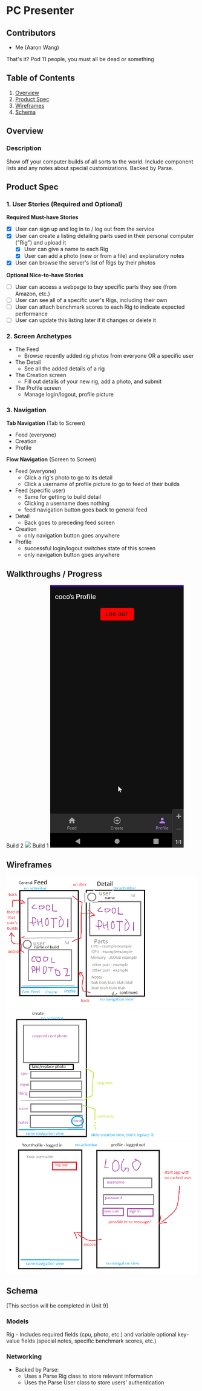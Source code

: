 # PC Presenter

## Contributors 
 - Me (Aaron Wang)
 
 That's it? Pod 11 people, you must all be dead or something

## Table of Contents
1. [Overview](#Overview)
1. [Product Spec](#Product-Spec)
1. [Wireframes](#Wireframes)
2. [Schema](#Schema)

## Overview
### Description
Show off your computer builds of all sorts to the world. Include component lists and any notes about special customizations.
Backed by Parse.

## Product Spec

### 1. User Stories (Required and Optional)

**Required Must-have Stories**
- [x] User can sign up and log in to / log out from the service
- [x] User can create a listing detailing parts used in their personal computer ("Rig") and upload it 
   - [x] User can give a name to each Rig
   - [x] User can add a photo (new or from a file) and explanatory notes
- [x] User can browse the server's list of Rigs by their photos

**Optional Nice-to-have Stories**

- [ ] User can access a webpage to buy specific parts they see (from Amazon, etc.)
- [ ] User can see all of a specific user's Rigs, including their own
- [ ] User can attach benchmark scores to each Rig to indicate expected performance
- [ ] User can update this listing later if it changes or delete it
  
### 2. Screen Archetypes

* The Feed
   * Browse recently added rig photos from everyone OR a specific user
* The Detail
   * See all the added details of a rig
* The Creation screen
   * Fill out details of your new rig, add a photo, and submit
* The Profile screen 
   * Manage login/logout, profile picture

### 3. Navigation

**Tab Navigation** (Tab to Screen)

* Feed (everyone)
* Creation
* Profile

**Flow Navigation** (Screen to Screen)

* Feed (everyone)
   * Click a rig's photo to go to its detail
   * Click a username of profile picture to go to feed of their builds
* Feed (specific user)
   * Same for getting to build detail
   * Clicking a username does nothing
   * feed navigation button goes back to general feed
* Detail
   * Back goes to preceding feed screen
* Creation
   * only navigation button goes anywhere
* Profile
   * successful login/logout switches state of this screen
   * only navigation button goes anywhere

## Walkthroughs / Progress
Build 2
![](oroject_github_assets/walkthroughs/week2.gif)
Build 1
![](project_github_assets/walkthroughs/week1.gif)

## Wireframes
![](project_github_assets/wireframes/feed.png)
![](project_github_assets/wireframes/create.png)
![](project_github_assets/wireframes/profile.png)

## Schema 
[This section will be completed in Unit 9]
### Models
Rig - Includes required fields (cpu, photo, etc.) and variable optional key-value fields (special notes, specific benchmark scores, etc.)

### Networking
- Backed by Parse:
   - Uses a Parse Rig class to store relevant information
   - Uses the Parse User class to store users' authentication 
